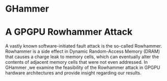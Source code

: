 # GHammer
# A GPGPU Rowhammer Attack
A vastly known software-initiated fault attack is the so-called Rowhammer. Rowhammer is a side effect in Dynamic Random-Access Memory (DRAM) that causes a charge leak to memory cells, which can eventually alter the contents of adjacent memory cells that were not
even addressed. In GHammer ,we examine the feasibility of the Rowhammer attack in GPGPU hardware architectures and provide insight regarding our results.
